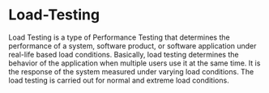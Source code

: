 # Load-Testing

Load Testing is a type of Performance Testing that determines the performance of a system, software product, or software application under real-life based load conditions. Basically, load testing determines the behavior of the application when multiple users use it at the same time. It is the response of the system measured under varying load conditions. The load testing is carried out for normal and extreme load conditions. 


